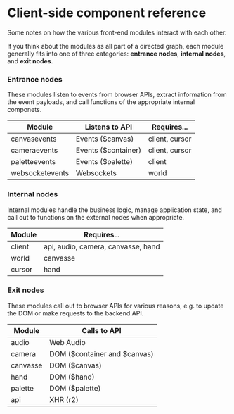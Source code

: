 Client-side component reference
===============================

Some notes on how the various front-end modules interact with each other.

If you think about the modules as all part of a directed graph, each
module generally fits into one of three categories: **entrance nodes**, 
**internal nodes**, and **exit nodes**.


### Entrance nodes

These modules listen to events from browser APIs, extract information from
the event payloads, and call functions of the appropriate internal componets.

Module           | Listens to API      | Requires...
-----------------|---------------------|--------------------------------------
canvasevents     | Events ($canvas)    | client, cursor
cameraevents     | Events ($container) | client, cursor
paletteevents    | Events ($palette)   | client
websocketevents  | Websockets          | world


### Internal nodes

Internal modules handle the business logic, manage application state, and call
out to functions on the external nodes when appropriate.

Module           | Requires...
-----------------|---------------------------------------------------------
client           | api, audio, camera, canvasse, hand
world            | canvasse
cursor           | hand


### Exit nodes

These modules call out to browser APIs for various reasons, e.g. to
update the DOM or make requests to the backend API.

Module           | Calls to API
-----------------|---------------------------------------------------------
audio            | Web Audio
camera           | DOM ($container and $canvas)
canvasse         | DOM ($canvas)
hand             | DOM ($hand)
palette          | DOM ($palette)
api              | XHR (r2)
